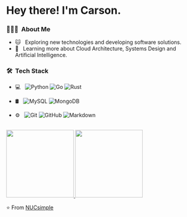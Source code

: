 <h1> Hey there! I'm Carson.</h1>

<h3> 👨🏻‍💻 &nbsp;About Me </h3>

- 🐱 &nbsp; Exploring new technologies and developing software solutions.
- 📖 &nbsp; Learning more about Cloud Architecture, Systems Design and Artificial Intelligence.

<h3> 🛠 &nbsp;Tech Stack</h3>

- 💻 &nbsp;
  ![Python](https://img.shields.io/badge/-Python-333333?style=flat&logo=python)
  ![Go](https://img.shields.io/badge/-Go-333333?style=flat&logo=Go&logoColor=007396)
  ![Rust](https://img.shields.io/badge/-Rust-333333?style=flat&logo=rust)
  
- 🛢 &nbsp;
  ![MySQL](https://img.shields.io/badge/-MySQL-333333?style=flat&logo=mysql)
  ![MongoDB](https://img.shields.io/badge/-MongoDB-333333?style=flat&logo=mongodb)
- ⚙️ &nbsp;
  ![Git](https://img.shields.io/badge/-Git-333333?style=flat&logo=git)
  ![GitHub](https://img.shields.io/badge/-GitHub-333333?style=flat&logo=github)
  ![Markdown](https://img.shields.io/badge/-Markdown-333333?style=flat&logo=markdown)


<br/>

<a href="https://github.com/NUCsimple">
  <img height="180em" src="https://github-readme-stats.vercel.app/api?username=NUCsimple&theme=buefy&show_icons=true" />
  <img height="180em" src="https://github-readme-stats.vercel.app/api/top-langs/?username=NUCsimple&theme=buefy&layout=compact" />
</a>

<br/>

⭐️ From [NUCsimple](https://github.com/NUCsimple)
